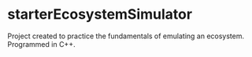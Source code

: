 # starterEcosystemSimulator
Project created to practice the fundamentals of emulating an ecosystem. Programmed in C++. 
